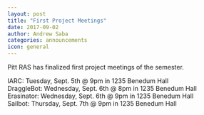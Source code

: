 ```yaml
---
layout: post
title: "First Project Meetings"
date: 2017-09-02
author: Andrew Saba
categories: announcements
icon: general
---
```


Pitt RAS has finalized first project meetings of the semester. 
<p>
IARC: 		  Tuesday, Sept. 5th @ 9pm in 1235 Benedum Hall
<br />
DraggleBot:   Wednesday, Sept. 6th @ 8pm in 1235 Benedum Hall
<br />
Erasinator:   Wednesday, Sept. 6th @ 9pm in 1235 Benedum Hall
<br />
Sailbot: 	  Thursday, Sept. 7th @ 9pm in 1235 Benedum Hall
</p>

